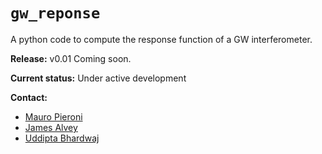 # `gw_reponse`
A python code to compute the response function of a GW interferometer.

**Release:** v0.01 Coming soon.

**Current status:** Under active development

**Contact:** 
- [Mauro Pieroni](mailto:mauro.pieroni@cern.ch)
- [James Alvey](mailto:j.b.g.alvey@uva.nl)
- [Uddipta Bhardwaj](u.bhardwaj@uva.nl)
